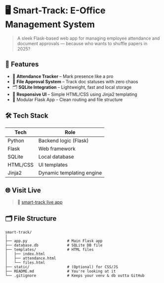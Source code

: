 # 🖥️ Smart-Track: E-Office Management System

> A sleek Flask-based web app for managing employee attendance and document approvals — because who wants to shuffle papers in 2025?

## 🚀 Features

- 👥 **Attendance Tracker** – Mark presence like a pro
- 📁 **File Approval System** – Track doc statuses with zero chaos
- 🗂️ **SQLite Integration** – Lightweight, fast and local storage
- 🎨 **Responsive UI** – Simple HTML/CSS using Jinja2 templating
- 🧩 Modular Flask App – Clean routing and file structure


## 🛠️ Tech Stack

| Tech         | Role                         |
|--------------|------------------------------|
| Python       | Backend logic (Flask)        |
| Flask        | Web framework                |
| SQLite       | Local database               |
| HTML/CSS     | UI templates                 |
| Jinja2       | Dynamic templating engine    |


## 🌐 Visit Live

> 🔗 [smart-track live app](https://your-live-link-goes-here.com)

## 🗂️ File Structure

```plaintext
smart-track/
│
├── app.py                  # Main Flask app
├── database.db             # SQLite DB file
├── templates/              # HTML files
│   ├── index.html
│   ├── attendance.html
│   └── files.html
├── static/                 # (Optional) for CSS/JS
├── README.md               # You're looking at it
└── .gitignore              # Keeps your venv & db outta GitHub
